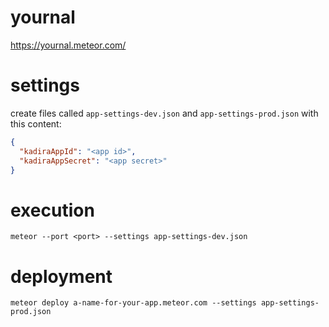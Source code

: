 # yournal

https://yournal.meteor.com/

# settings

create files called `app-settings-dev.json` and `app-settings-prod.json` with this content:
```json
{
  "kadiraAppId": "<app id>",
  "kadiraAppSecret": "<app secret>"
}
```

# execution

`meteor --port <port> --settings app-settings-dev.json`

# deployment

`meteor deploy a-name-for-your-app.meteor.com --settings app-settings-prod.json`
